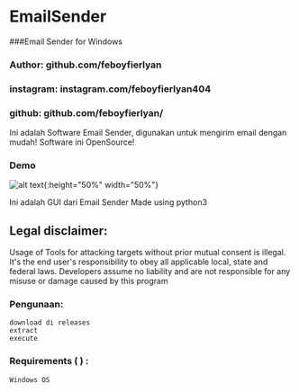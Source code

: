 # EmailSender
###Email Sender for Windows

### Author: github.com/feboyfierlyan
### instagram: instagram.com/feboyfierlyan404
### github: github.com/feboyfierlyan/

Ini adalah Software Email Sender, digunakan untuk mengirim email dengan mudah!
Software ini OpenSource!

### Demo
![alt text](https://feboyfierlyan.000webhostapp.com/emailsender.png){:height="50%" width="50%"}

Ini adalah GUI dari Email Sender
Made using python3

## Legal disclaimer:
Usage of Tools for attacking targets without prior mutual consent is illegal. It's the end user's responsibility to obey all applicable local, state and federal laws. Developers assume no liability and are not responsible for any misuse or damage caused by this program 


### Pengunaan:
```
download di releases
extract
execute
```

### Requirements ( ) :
```
Windows OS

```
